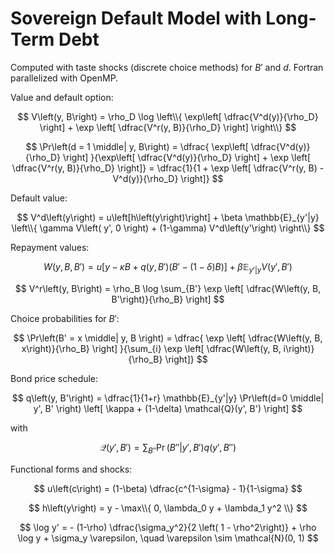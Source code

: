 # Sovereign Default Model with Long-Term Debt
Computed with taste shocks (discrete choice methods) for $B'$ and $d$. Fortran parallelized with OpenMP.

Value and default option:

$$ V\left(y, B\right) = \rho_D \log \left\\{ \exp\left[ \dfrac{V^d(y)}{\rho_D} \right] + \exp \left[ \dfrac{V^r(y, B)}{\rho_D} \right] \right\\} $$

$$ \Pr\left(d = 1 \middle| y, B\right) = \dfrac{   \exp\left[ \dfrac{V^d(y)}{\rho_D} \right] }{\exp\left[ \dfrac{V^d(y)}{\rho_D} \right] + \exp \left[ \dfrac{V^r(y, B)}{\rho_D} \right]} = \dfrac{1}{1 + \exp \left[ \dfrac{V^r(y, B) - V^d(y)}{\rho_D} \right]} $$

Default value:

$$ V^d\left(y\right) = u\left[h\left(y\right)\right] + \beta \mathbb{E}_{y'|y} \left\\{ \gamma V\left( y', 0 \right) + (1-\gamma) V^d\left(y'\right) \right\\} $$

Repayment values:

$$ W\left(y, B, B'\right) = u\left[ y - \kappa B + q\left(y, B'\right) \left( B' - (1-\delta) B \right) \right] + \beta \mathbb{E}_{y'|y} V\left(y', B'\right) $$

$$ V^r\left(y, B\right) = \rho_B \log \sum_{B'} \exp \left[ \dfrac{W\left(y, B, B'\right)}{\rho_B} \right] $$

Choice probabilities for $B'$:

$$ \Pr\left(B' = x \middle| y, B \right) = \dfrac{ \exp \left[ \dfrac{W\left(y, B, x\right)}{\rho_B} \right] }{\sum_{i} \exp \left[ \dfrac{W\left(y, B, i\right)}{\rho_B} \right]} $$

Bond price schedule:

$$ q\left(y, B'\right) = \dfrac{1}{1+r} \mathbb{E}_{y'|y} \Pr\left(d=0 \middle| y', B' \right) \left[ \kappa + (1-\delta) \mathcal{Q}(y', B') \right] $$

with

$$ \mathcal{Q}(y', B') = \sum_{B''} \Pr\left( B'' \middle| y', B' \right) q\left(y', B''\right) $$

Functional forms and shocks:

$$ u\left(c\right) = (1-\beta) \dfrac{c^{1-\sigma} - 1}{1-\sigma} $$

$$ h\left(y\right) = y - \max\\{ 0, \lambda_0 y + \lambda_1 y^2 \\} $$

$$ \log y' = - (1-\rho) \dfrac{\sigma_y^2}{2 \left( 1 - \rho^2\right)} + \rho \log y + \sigma_y \varepsilon, \quad \varepsilon \sim \mathcal{N}(0, 1) $$
